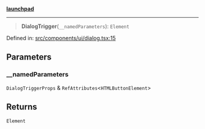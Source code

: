 [**launchpad**](index.md)

***

> **DialogTrigger**(`__namedParameters`): `Element`

Defined in: [src/components/ui/dialog.tsx:15](https://github.com/victorbratov/launchpad/blob/d1815ef1a573b42ac1f231f3f3d6617bddce6dbe/src/components/ui/dialog.tsx#L15)

## Parameters

### \_\_namedParameters

`DialogTriggerProps` & `RefAttributes`\<`HTMLButtonElement`\>

## Returns

`Element`
